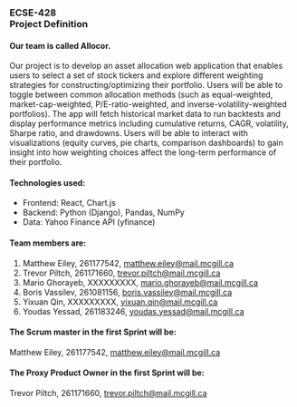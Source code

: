 ### ECSE-428<br/>Project Definition

#### Our team is called Allocor.

Our project is to develop an asset allocation web application that enables users to select a set of stock tickers and explore different weighting strategies for constructing/optimizing their portfolio. Users will be able to toggle between common allocation methods (such as equal-weighted, market-cap-weighted, P/E-ratio-weighted, and inverse-volatility-weighted portfolios). The app will fetch historical market data to run backtests and display performance metrics including cumulative returns, CAGR, volatility, Sharpe ratio, and drawdowns. Users will be able to interact with visualizations (equity curves, pie charts, comparison dashboards) to gain insight into how weighting choices affect the long-term performance of their portfolio.

#### Technologies used:
- Frontend: React, Chart.js
- Backend: Python (Django), Pandas, NumPy
- Data: Yahoo Finance API (yfinance)

#### Team members are:
1. Matthew Eiley, 261177542, matthew.eiley@mail.mcgill.ca
2. Trevor Piltch, 261171660, trevor.piltch@mail.mcgill.ca
3. Mario Ghorayeb, XXXXXXXXX, mario.ghorayeb@mail.mcgill.ca
4. Boris Vassilev, 261081156, boris.vassilev@mail.mcgill.ca
5. Yixuan Qin, XXXXXXXXX, yixuan.qin@mail.mcgill.ca
6. Youdas Yessad, 261183246, youdas.yessad@mail.mcgill.ca

#### The Scrum master in the first Sprint will be:
Matthew Eiley, 261177542, matthew.eiley@mail.mcgill.ca

#### The Proxy Product Owner in the first Sprint will be:
Trevor Piltch, 261171660, trevor.piltch@mail.mcgill.ca
